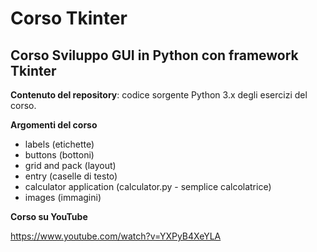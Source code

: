 # Corso Tkinter

## Corso Sviluppo GUI in Python con framework Tkinter

**Contenuto del repository**: codice sorgente Python 3.x degli esercizi del corso.

**Argomenti del corso**

- labels (etichette)
- buttons (bottoni)
- grid and pack (layout)
- entry (caselle di testo)
- calculator application (calculator.py - semplice calcolatrice)
- images (immagini)

**Corso su YouTube**

https://www.youtube.com/watch?v=YXPyB4XeYLA
